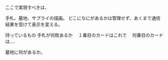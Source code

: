 ここで実現すべきは、

手札、墓地、サプライの描画。
どこになにがあるかは管理せず、あくまで通信結果を受けて表示を変える。

持っているもの
手札が何枚あるか
　１番目のカードはこれで
　何番目のカードは....

墓地に何があるか。